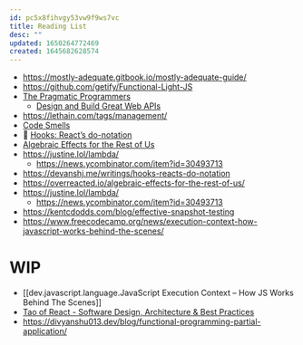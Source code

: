 ```yaml
---
id: pc5x8fihvgy53vw9f9ws7vc
title: Reading List
desc: ""
updated: 1650264772469
created: 1645682628574
---
```


- https://mostly-adequate.gitbook.io/mostly-adequate-guide/
- https://github.com/getify/Functional-Light-JS
- [The Pragmatic Programmers](https://medium.com/pragmatic-programmers/directory-of-pragmatic-programmer-books-on-medium-6a5cbadbd4b4)
  - [Design and Build Great Web APIs](https://medium.com/pragmatic-programmers/table-of-contents-38e94a9476f2)
- https://lethain.com/tags/management/
- [Code Smells](https://refactoring.guru/refactoring/smells)
- 🌟 [Hooks: React’s do-notation](https://devanshj.me/writings/hooks-reacts-do-notation)
- [Algebraic Effects for the Rest of Us](https://overreacted.io/algebraic-effects-for-the-rest-of-us/)
- https://justine.lol/lambda/
  - https://news.ycombinator.com/item?id=30493713
- https://devanshj.me/writings/hooks-reacts-do-notation
- https://overreacted.io/algebraic-effects-for-the-rest-of-us/
- https://justine.lol/lambda/
  - https://news.ycombinator.com/item?id=30493713
- https://kentcdodds.com/blog/effective-snapshot-testing
- https://www.freecodecamp.org/news/execution-context-how-javascript-works-behind-the-scenes/

# WIP

- [[dev.javascript.language.JavaScript Execution Context – How JS Works Behind The Scenes]]
- [Tao of React - Software Design, Architecture & Best Practices](https://alexkondov.com/tao-of-react/)
- https://divyanshu013.dev/blog/functional-programming-partial-application/
